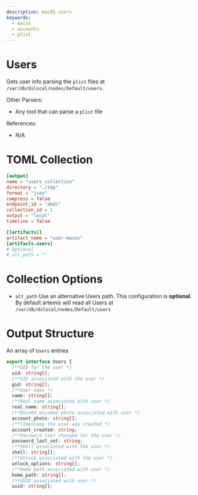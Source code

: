 ```yaml
---
description: macOS users
keywords:
  - macos
  - accounts
  - plist
---
```


# Users

Gets user info parsing the `plist` files at
`/var/db/dslocal/nodes/Default/users`.

Other Parsers:

- Any tool that can parse a `plist` file

References:

- N/A

# TOML Collection

```toml
[output]
name = "users_collection"
directory = "./tmp"
format = "json"
compress = false
endpoint_id = "abdc"
collection_id = 1
output = "local"
timeline = false

[[artifacts]]
artifact_name = "user-macos"
[artifacts.users]
# Optional
# alt_path = ""
```

# Collection Options

- `alt_path` Use an alternative Users path. This configuration is **optional**.
  By default artemis will read all Users at
  `/var/db/dslocal/nodes/Default/users`

# Output Structure

An array of `Users` entries

```typescript
export interface Users {
  /**UID for the user */
  uid: string[];
  /**GID associated with the user */
  gid: string[];
  /**User name */
  name: string[];
  /**Real name associated with user */
  real_name: string[];
  /**Base64 encoded photo associated with user */
  account_photo: string[];
  /**Timestamp the user was created */
  account_created: string;
  /**Password last changed for the user */
  password_last_set: string;
  /**Shell associated with the user */
  shell: string[];
  /**Unlock associated with the user */
  unlock_options: string[];
  /**Home path associated with user */
  home_path: string[];
  /**UUID associated with user */
  uuid: string[];
```
